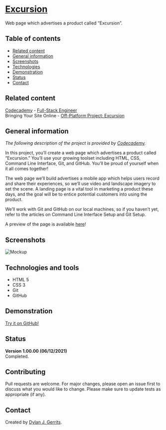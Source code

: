 # [Excursion](https://www.codecademy.com/paths/full-stack-engineer-career-path/tracks/fscp-bringing-your-site-online/modules/off-platform-excursion-project/projects/f1-excursion)
Web page which advertises a product called “Excursion”.


## Table of contents
- [Related content](#related-content)
- [General information](#general-information)
- [Screenshots](#screenshots)
- [Technologies](#technologies-and-tools)
- [Demonstration](#demonstration)
- [Status](#status)
- [Contact](#contact)

## Related content
[Codecademy](https://www.codecademy.com/) - [Full-Stack Engineer](https://www.codecademy.com/paths/full-stack-engineer-career-path/)  
Bringing Your Site Online - [Off-Platform Project: Excursion](https://www.codecademy.com/paths/full-stack-engineer-career-path/tracks/fscp-bringing-your-site-online/modules/off-platform-excursion-project/projects/f1-excursion)
 
## General information
*The following description of the project is provided by [Codecademy](https://www.codecademy.com/).* 

In this project, you’ll create a web page which advertises a product called “Excursion.” You’ll use your growing toolset including HTML, CSS, Command Line Interface, Git, and GitHub. You’ll be proud of yourself when it all comes together!

The web page we’ll build advertises a mobile app which helps users record and share their experiences, so we’ll use video and landscape imagery to set the scene. A landing page is a vital tool in marketing a product these days, and the goal will be to entice potential customers into using the product.

We’ll work with Git and GitHub on our local machines, so if you haven’t yet, refer to the articles on Command Line Interface Setup and Git Setup.

A preview of the page is available [here](https://content.codecademy.com/programs/freelance-one/excursion/index.html)!

## Screenshots
![Mockup](https://content.codecademy.com/programs/freelance-one/excursion/mocks/excursion_redline.png)

## Technologies and tools
- HTML 5
- CSS 3
- Git
- GitHub

## Demonstration
[Try it on GitHub!](https://dyrits.github.io/EXCURSION/)

## Status
**Version 1.00.00 (06/12/2021)**  
Completed.

## Contributing
Pull requests are welcome. For major changes, please open an issue first to discuss what you would like to change.
Please make sure to update tests as appropriate (if any).

## Contact
Created by [Dylan J. Gerrits](https://github.com/Dyrits).